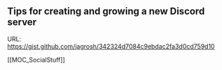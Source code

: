 ## Tips for creating and growing a new Discord server
URL: https://gist.github.com/jagrosh/342324d7084c9ebdac2fa3d0cd759d10

[[MOC_SocialStuff]]